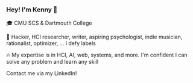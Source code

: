 ### Hey! I'm Kenny 👋

🎓 CMU SCS & Dartmouth College

🧪 Hacker, HCI researcher, writer, aspiring psychologist, indie musician, rationalist, optimizer, ... I defy labels

🔥 My expertise is in HCI, AI, web, systems, and more. I'm confident I can solve any problem and learn any skill

Contact me via my LinkedIn!
